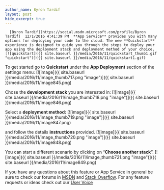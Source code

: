 ```yaml
---
author_name: Byron Tardif
layout: post
hide_excerpt: true
---
```

      [Byron Tardif](https://social.msdn.microsoft.com/profile/Byron Tardif)  12/1/2016 4:41:39 PM  **App Service** provides you with many options for deploying your code to the cloud. The new **Quickstart** experience is designed to guide you through the steps to deploy your app using the deployment stack and deployment method of your choice. [![quickstart]({{ site.baseurl }}/media/2016/11/quickstart_thumb1.gif "quickstart")]({{ site.baseurl }}/media/2016/11/quickstart1.gif)

 To get started go to **Quickstart** under the **App Deployment** section of the settings menu: [![image]({{ site.baseurl }}/media/2016/11/image_thumb717.png "image")]({{ site.baseurl }}/media/2016/11/image845.png)

 Chose the **development stack** you are interested in: [![image]({{ site.baseurl }}/media/2016/11/image_thumb718.png "image")]({{ site.baseurl }}/media/2016/11/image846.png)

 Select a **deployment method:** [![image]({{ site.baseurl }}/media/2016/11/image_thumb719.png "image")]({{ site.baseurl }}/media/2016/11/image847.png)

 and follow the details **instructions** provided. [![image]({{ site.baseurl }}/media/2016/11/image_thumb720.png "image")]({{ site.baseurl }}/media/2016/11/image848.png)

 You can start a different scenario by clicking on “**Choose another stack**”. [![image]({{ site.baseurl }}/media/2016/11/image_thumb721.png "image")]({{ site.baseurl }}/media/2016/11/image849.png)

 If you have any questions about this feature or App Service in general be sure to check our forums in [MSDN](https://social.msdn.microsoft.com/Forums/en-US/home?forum=windowsazurewebsitespreview) and [Stack Overflow](https://stackoverflow.com/questions/tagged/azure-web-sites). For any feature requests or ideas check out our [User Voice](https://feedback.azure.com/forums/169385-web-apps-formerly-websites)     